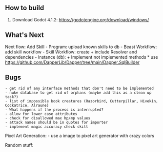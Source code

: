 ## How to build
1. Download Godot 4.1.2: https://godotengine.org/download/windows/


## What's Next
Next flow: Add Skill
	- Program: upload known skills to db
	- Beast Workflow: add skill workflow
	- Skill Workflow: create
		+ include Resolver and dependencies
	- Instance (db): 
		+ Implement not implemented methods
			* use https://github.com/DapperLib/Dapper/tree/main/Dapper.SqlBuilder

	
## Bugs	
	- get rid of any interface methods that don't need to be implemented
	- nuke database to get rid of orphans (maybe add this as a clean up task?)
	- list of impossible book creatures (Razorbird, Cutterpillar, Hivekin, Cockatrice, Alraune)
	- What happens if the process is interrupted?
	- allow for lower case attributes
	- check for disallowed max hp/mp values
	- attack names should be in quotes for importer
	- implement magic accuracy check skill
	

Pixel Art Generation:
	- use a image to pixel art generator with crazy colors	



Random stuff:
	